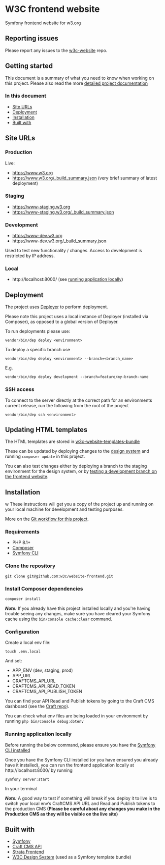 # W3C frontend website

Symfony frontend website for w3.org

## Reporting issues

Please report any issues to the [w3c-website](https://github.com/w3c/w3c-website/issues) repo.

## Getting started

This document is a summary of what you need to know when working on this project. Please also read the more [detailed project documentation](docs/README.md)

### In this document

* [Site URLs](#site-urls)
* [Deployment](#deployment)
* [Installation](#installation)
* [Built with](#built-with)

## Site URLs

### Production
Live:
* https://www.w3.org
* https://www.w3.org/_build_summary.json (very brief summary of latest deployment)

### Staging
* https://www-staging.w3.org
* https://www-staging.w3.org/_build_summary.json

### Development
* https://www-dev.w3.org
* https://www-dev.w3.org/_build_summary.json

Used to test new functionality / changes. Access to development is restricted by IP address.

### Local
* http://localhost:8000/ (see [running application locally](#running-application-locally)) 

## Deployment

The project uses [Deployer](https://deployer.org/) to perform deployment.

Please note this project uses a local instance of Deployer (installed via Composer), as opposed to a global version of Deployer.

To run deployments please use:

````
vendor/bin/dep deploy <environment>
````

To deploy a specific branch use

````
vendor/bin/dep deploy <environment> --branch=<branch_name>
````

E.g.

```
vendor/bin/dep deploy development --branch=feature/my-branch-name
```

### SSH access
To connect to the server directly at the correct path for an environments current release, run the following from the root of the project

````
vendor/bin/dep ssh <environment>
````

## Updating HTML templates

The HTML templates are stored in [w3c-website-templates-bundle](https://github.com/w3c/w3c-website-templates-bundle)

These can be updated by deploying changes to the [design system](https://github.com/w3c/w3c-website-templates-bundle/blob/main/design-system.md) 
and running `composer update` in this project.

You can also test changes either by deploying a branch to the staging environment for the design system, or by [testing a development branch on the frontend website](https://github.com/w3c/w3c-website-templates-bundle/blob/main/design-system.md#testing-a-development-branch-on-your-front-end-website). 

## Installation
w
These instructions will get you a copy of the project up and running on your local machine for development and testing purposes.

More on the [Git workflow for this project](docs/git_workflow.md).

### Requirements

* PHP 8.1+
* [Composer](https://getcomposer.org/)
* [Symfony CLI](https://symfony.com/download#step-1-install-symfony-cli)

### Clone the repository

`git clone git@github.com:w3c/website-frontend.git`

### Install Composer dependencies

```bash
composer install
```

***Note:*** If you already have this project installed locally and you're having trouble seeing any changes, make sure you have cleared your Symfony cache using the `bin/console cache:clear` command.

### Configuration

Create a local env file:

```
touch .env.local
```

And set:
* APP_ENV (dev, staging, prod)
* APP_URL
* CRAFTCMS_API_URL
* CRAFTCMS_API_READ_TOKEN
* CRAFTCMS_API_PUBLISH_TOKEN 

You can find your API Read and Publish tokens by going to the Craft CMS dashboard (see the [Craft repo](https://github.com/w3c/w3c-website-craft)).

You can check what env files are being loaded in your environment by running `php bin/console debug:dotenv`

### Running application locally

Before running the below command, please ensure you have the [Symfony CLI installed](https://symfony.com/download#step-1-install-symfony-cli)

Once you have the Symfony CLI installed (or you have ensured you already have it installed), you can run the frontend application locally at http://localhost:8000/ by running

```
symfony server:start
```
In your terminal

***Note:*** A good way to test if something will break if you deploy it to live is to switch your local env’s CraftCMS API URL and Read and Publish tokens to the production CMS
**(Please be careful about any changes you make in the Production CMS as they will be visible on the live site)**

## Built with

- [Symfony](https://symfony.com/)
- [Craft CMS API](https://craftcms.com/docs/4.x/graphql.html)
- [Strata Frontend](https://github.com/strata/frontend)
- [W3C Design System](https://github.com/w3c/w3c-website-templates-bundle/) (used as a Symfony template bundle)
